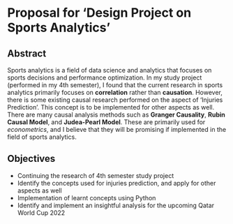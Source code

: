 # Proposal for ‘Design Project on Sports Analytics’

## Abstract

Sports analytics is a field of data science and analytics that focuses on sports decisions and performance optimization. In my study project (performed in my 4th semester), I found that the current research in sports analytics primarily focuses on **correlation** rather than **causation**. However, there is some existing causal research performed on the aspect of ‘Injuries Prediction’. This concept is to be implemented for other aspects as well. There are many causal analysis methods such as **Granger Causality**, **Rubin Causal Model**, and **Judea-Pearl Model**. These are primarily used for *econometrics*, and I believe that they will be promising if implemented in the field of sports analytics.

## Objectives

- Continuing the research of 4th semester study project
- Identify the concepts used for injuries prediction, and apply for other aspects as well
- Implementation of learnt concepts using Python
- Identify and implement an insightful analysis for the upcoming Qatar World Cup 2022